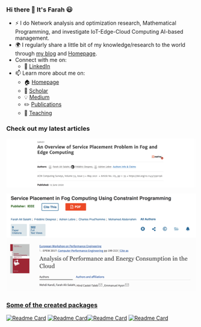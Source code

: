 <!---
ASFarah/ASFarah is a ✨ special ✨ repository because its `README.md` (this file) appears on your GitHub profile.
You can click the Preview link to take a look at your changes.
--->

### Hi there 👋 It's Farah 😃 

- :zap: I do Network analysis and optimization research, Mathematical Programming, and investigate IoT-Edge-Cloud Computing AI-based management.
- :earth_africa: I regularly share a little bit of my knowledge/research to the world through [my blog](https://medium.com/@...) and [Homepage](https://asfarah.github.io/HomePage/).
- Connect with me on:
  - :office: [LinkedIn](https://fr.linkedin.com/in/farah-ait-salaht-641474ba)
- 📫 Learn more about me on:  
  - 🏠 [Homepage](https://asfarah.github.io/HomePage/)
  - 🔭  [Scholar](https://scholar.google.com/citations?hl=en&user=GFaRMiIAAAAJ&view_op=list_works&sortby=pubdate)
  - :bulb: [Medium](https://medium.com/@FarahAS)
  - :pencil2: [Publications](https://asfarah.github.io/HomePage/recherche.publication.html)
  - 📝 [Teaching](https://asfarah.github.io/HomePage/enseignement.html)

### Check out my latest articles
<a target="_blank" href="https://hal.inria.fr/hal-02313711/document"><img src="https://github.com/EssayF/Python_Basics/blob/main/An-Overview-of-Service-Placement-Problem-in-Fog-and-Edge-Computing.png?raw=true" alt="Recent Article 0" width = "600"> 

 <a target="_blank" href="https://hal.archives-ouvertes.fr/hal-02108806/file/SCC_2019.pdf"><img src="https://github.com/EssayF/Python_Basics/blob/main/Service-Placement-in-Fog-Computing-Using-Constraint-Programming.png?raw=true" alt="Recent Article 1" width = "600">
 <a target="_blank" href="https://link.springer.com/chapter/10.1007/978-3-319-66583-2_13"><img src="https://github.com/EssayF/Python_Basics/blob/main/Analysis-of-Performance-and-Energy-Consumption-in-the-Cloud.png?raw=true" alt="Recent Article 2" width = "600">
    
### Some of the created packages
[![Readme Card](https://github-readme-stats.vercel.app/api/pin/?username=asfarah&repo=SPP)](https://github.com/ASFarah/SPP) 
[![Readme Card](https://github-readme-stats.vercel.app/api/pin/?username=asfarah&repo=SourceCodes_Fog-Edge_Mangement)](https://asfarah.github.io/SourceCodes_Fog-Edge_Mangement/)[![Readme Card](https://github-readme-stats.vercel.app/api/pin/?username=asfarah&repo=IoT_Benchmark)](https://github.com/ASFarah/IoT_Benchmark)
[![Readme Card](https://github-readme-stats.vercel.app/api/pin/?username=asfarah&repo=Bases_de_Python)](https://github.com/ASFarah/Bases_de_Python)


